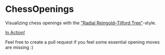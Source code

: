 ChessOpenings
=============

Visualizing chess openings with the ["Radial Reingold–Tilford Tree"](http://bl.ocks.org/mbostock/4063550)-style.

[In Action!](http://lhartikk.github.io/chessopenings/)

Feel free to create a pull request if you feel some essential opening moves are missing :)
